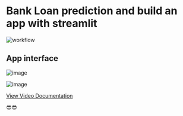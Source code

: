 # Bank Loan prediction and build an app with streamlit

![workflow](https://user-images.githubusercontent.com/44643948/160253771-2ec46c6e-3350-48fe-ae06-3674769dfb88.png)


## App interface

![image](https://user-images.githubusercontent.com/44643948/160253797-4c220578-74dc-4e4b-be19-213103cd9da3.png)

![image](https://user-images.githubusercontent.com/44643948/160253834-026028d3-4fcd-4883-b0d6-92601fb0c53c.png)

[View Video Documentation](https://youtu.be/Q2XNMe3C5W8)

:sunglasses::sunglasses:
